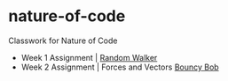 # nature-of-code
Classwork for Nature of Code
* Week 1 Assignment | [Random Walker](https://lillianritchie.github.io/nature-of-code/randomWalker/)
* Week 2 Assignment | Forces and Vectors [Bouncy Bob](https://lillianritchie.github.io/nature-of-code/bouncyBob/)
